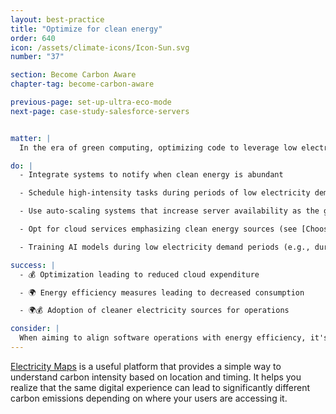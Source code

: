 ```yaml
---
layout: best-practice
title: "Optimize for clean energy"
order: 640
icon: /assets/climate-icons/Icon-Sun.svg
number: "37"

section: Become Carbon Aware
chapter-tag: become-carbon-aware

previous-page: set-up-ultra-eco-mode
next-page: case-study-salesforce-servers


matter: |
  In the era of green computing, optimizing code to leverage low electricity demand and a ‘clean grid’ (e.g., mostly powered by renewable or nuclear energy) is essential. Efficient code reduces server load, thus conserving energy. When timed with clean grid availability, the environmental impact is minimized, furthering sustainable software development and mitigating climate change contributions.

do: |
  - Integrate systems to notify when clean energy is abundant

  - Schedule high-intensity tasks during periods of low electricity demand or allow your users to do so

  - Use auto-scaling systems that increase server availability as the grid becomes greener in order to process more tasks and jobs

  - Opt for cloud services emphasizing clean energy sources (see [Choose a sustainable hosting provider](choose-a-sustainable-hosting-provider))

  - Training AI models during low electricity demand periods (e.g., during the night) and during peaks in renewable energy production.

success: |
  - 💰 Optimization leading to reduced cloud expenditure

  - 🌍 Energy efficiency measures leading to decreased consumption

  - 🌍💰 Adoption of cleaner electricity sources for operations

consider: |
  When aiming to align software operations with energy efficiency, it's imperative to remain up to date on grid trends and innovations. Collaboration with hosting providers can offer insights into best practices and access to clean energy sources. Regularly monitoring and adjusting strategies based on operational needs and grid conditions ensures optimal results. Lastly, [Influence and collaborate with internal stakeholders](influence-and-collaborate-with-stakeholders) ensures that developers and stakeholders prioritize these initiatives.
---
```


<div class="bigquote">
  <span class="highlight"><a href="https://www.electricitymaps.com/">Electricity Maps</a> is a useful platform that provides a simple way to understand carbon intensity based on location and timing. It helps you realize that the same digital experience can lead to significantly different carbon emissions depending on where your users are accessing it.</span>
</div>